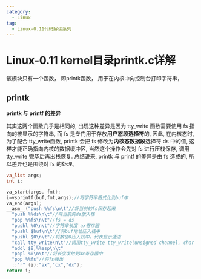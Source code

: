 ```yaml
---
category:
  - Linux
tag:
  - Linux-0.11代码解读系列
---
```



# Linux-0.11 kernel目录printk.c详解

该模块只有一个函数， 即printk函数， 用于在内核中向控制台打印字符串，

## printk

**printk 与 printf 的差异**

其实这两个函数几乎是相同的, 出现这种差异是因为 tty_write 函数需要使用 fs 指向的被显示的字符串, 而 fs 是专门用于存放**用户态段选择符**的, 因此, 在内核态时, 为了配合 tty_write函数, printk 会把 fs 修改为**内核态数据段**选择符 ds 中的值, 这样才能正确指向内核的数据缓冲区, 当然这个操作会先对 fs 进行压栈保存, 调用 tty_write 完毕后再出栈恢复. 总结说来, printk 与 printf 的差异是由 fs 造成的, 所以差异也是围绕对 fs 的处理。

```c
va_list args;
int i;

va_start(args, fmt);
i=vsprintf(buf,fmt,args);//将字符串格式化到buf中
va_end(args);
__asm__("push %%fs\n\t"//将当前的fs保存起来
  "push %%ds\n\t"//将当前的ds放入栈
  "pop %%fs\n\t"//fs = ds
  "pushl %0\n\t"//字符串长度 ax寄存器
  "pushl $buf\n\t"//将buf地址压入栈中
  "pushl $0\n\t"//将数值0压入栈中，代表显示通道
  "call tty_write\n\t"//调用tty_write tty_write(unsigned channel, char * buf, int nr)
  "addl $8,%%esp\n\t"
  "popl %0\n\t"//将长度发给到ax寄存器中
  "pop %%fs"//将fs弹出
  ::"r" (i):"ax","cx","dx");
return i;
```